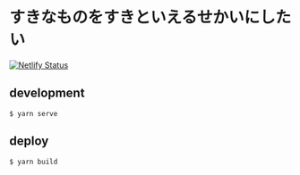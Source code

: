 # すきなものをすきといえるせかいにしたい
[![Netlify Status](https://api.netlify.com/api/v1/badges/a2b32599-2518-4062-b9b3-077b1e5df400/deploy-status)](https://app.netlify.com/sites/t4traw/deploys)

## development

```
$ yarn serve
```

## deploy

```
$ yarn build
```